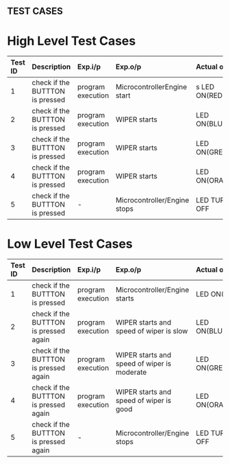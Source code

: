 
## TEST CASES
# High Level Test Cases
|Test ID|	Description|	Exp.i/p|	Exp.o/p|	Actual o/p|	STATUS|
|:------|:-----------|:--------|:--------|:-----------|:------|
|1|	check if the BUTTTON is pressed	|program execution|	MicrocontrollerEngine start|s	LED ON(RED)|	PASS|
|2|check if the BUTTTON is pressed	|program execution	|WIPER starts|	LED ON(BLUE)|	PASS|
|3|check if the BUTTTON is pressed	|program execution|	WIPER starts|	LED ON(GREEN)|	PASS|
|4|check if the BUTTTON is pressed	|program execution|	WIPER starts|LED ON(ORANGE)|PASS|
|5|check if the BUTTTON is pressed	|-|	Microcontroller/Engine stops|LED TURNED OFF	|PASS|
# Low Level Test Cases
|Test ID|	Description|	Exp.i/p|	Exp.o/p|	Actual o/p|	STATUS|
|:------|:-----------|:--------|:--------|:-----------|:------|
|1	|check if the BUTTTON is pressed|	program execution|	Microcontroller/Engine starts	|LED ON(RED)	|PASS|
|2	|check if the BUTTTON is pressed again|	program execution|	WIPER starts and speed of wiper is slow|	LED ON(BLUE)	|PASS|
|3	|check if the BUTTTON is pressed again	|program execution|	WIPER starts and speed of wiper is moderate|	LED ON(GREEN)|	PASS|
|4	|check if the BUTTTON is pressed again	|program execution	|WIPER starts and speed of wiper is good	|LED ON(ORANGE)|	PASS|
|5	|check if the BUTTTON is pressed again	|-|	Microcontroller/Engine stops	|LED TURNED OFF	|PASS|
